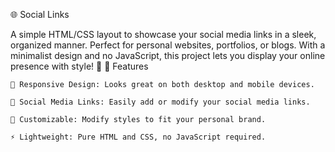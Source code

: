 🌐 Social Links

A simple HTML/CSS layout to showcase your social media links in a sleek, organized manner. Perfect for personal websites, portfolios, or blogs. With a minimalist design and no JavaScript, this project lets you display your online presence with style! 💬
📱 Features

    📡 Responsive Design: Looks great on both desktop and mobile devices.

    🔗 Social Media Links: Easily add or modify your social media links.

    🎨 Customizable: Modify styles to fit your personal brand.

    ⚡ Lightweight: Pure HTML and CSS, no JavaScript required.